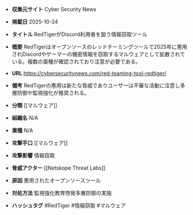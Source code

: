 - **収集元サイト**
Cyber Security News

- **掲載日**
2025-10-24

- **タイトル**
RedTigerがDiscord利用者を狙う情報窃取ツール

- **概要**
RedTigerはオープンソースのレッドチーミングツールで2025年に悪用されDiscordやゲーマーの機密情報を窃取するマルウェアとして拡散されている。複数の亜種が確認されており注意が必要である。

- **URL**
https://cybersecuritynews.com/red-teaming-tool-redtiger/

- **備考**
RedTigerの悪用は新たな脅威でありユーザーは不審な活動に注意し多層防御や監視強化が推奨される。

- **分類**
[[マルウェア]]

- **組織名**
N/A

- **業種**
N/A

- **攻撃手口**
[[マルウェア]]

- **攻撃影響**
情報窃取

- **脅威アクター**
[[Netskope Threat Labs]]

- **原因**
悪用されたオープンソースツール

- **対処方法**
監視強化教育啓発多層防御の実施

- **ハッシュタグ**
#RedTiger #情報窃取 #マルウェア

